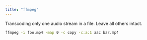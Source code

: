 ```yaml
---
title: "ffmpeg"
---
```


Transcoding only one audio stream in a file. Leave all others intact.
```bash
ffmpeg -i foo.mp4 -map 0 -c copy -c:a:1 aac bar.mp4
```
